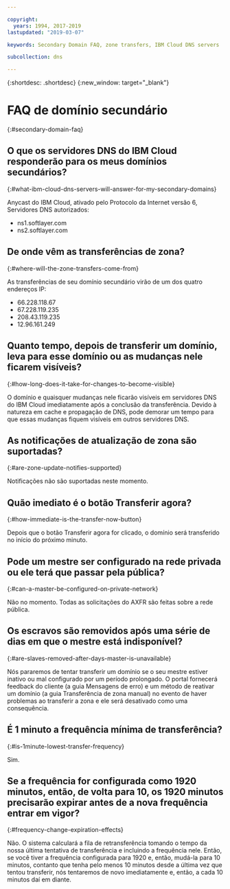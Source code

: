 ```yaml
---

copyright:
  years: 1994, 2017-2019
lastupdated: "2019-03-07"

keywords: Secondary Domain FAQ, zone transfers, IBM Cloud DNS servers

subcollection: dns

---
```


{:shortdesc: .shortdesc}
{:new_window: target="_blank"}

# FAQ de domínio secundário
{:#secondary-domain-faq}

## O que os servidores DNS do IBM Cloud responderão para os meus domínios secundários?
{:#what-ibm-cloud-dns-servers-will-answer-for-my-secondary-domains}

Anycast do IBM Cloud, ativado pelo Protocolo da Internet versão 6, Servidores DNS autorizados:

 * ns1.softlayer.com
 * ns2.softlayer.com

## De onde vêm as transferências de zona?
{:#where-will-the-zone-transfers-come-from}

As transferências de seu domínio secundário virão de um dos quatro endereços IP:

  * 66.228.118.67
  * 67.228.119.235
  * 208.43.119.235
  * 12.96.161.249

## Quanto tempo, depois de transferir um domínio, leva para esse domínio ou as mudanças nele ficarem visíveis?
{:#how-long-does-it-take-for-changes-to-become-visible}

O domínio e quaisquer mudanças nele ficarão visíveis em servidores DNS do IBM Cloud imediatamente após a conclusão da transferência. Devido à natureza em cache e propagação de DNS, pode demorar um tempo para que essas mudanças fiquem visíveis em outros servidores DNS.  

## As notificações de atualização de zona são suportadas?
{:#are-zone-update-notifies-supported}

Notificações não são suportadas neste momento.

## Quão imediato é o botão Transferir agora?
{:#how-immediate-is-the-transfer-now-button}

Depois que o botão Transferir agora for clicado, o domínio será transferido no início do próximo minuto.

## Pode um mestre ser configurado na rede privada ou ele terá que passar pela pública?
{:#can-a-master-be-configured-on-private-network}

Não no momento. Todas as solicitações do AXFR são feitas sobre a rede pública.

## Os escravos são removidos após uma série de dias em que o mestre está indisponível?
{:#are-slaves-removed-after-days-master-is-unavailable}

Nós pararemos de tentar transferir um domínio se o seu mestre estiver inativo ou mal configurado por um período prolongado.  O portal fornecerá feedback do cliente (a guia Mensagens de erro) e um método de reativar um domínio (a guia Transferência de zona manual) no evento de haver problemas ao transferir a zona e ele será desativado como uma consequência.

## É 1 minuto a frequência mínima de transferência?
{:#is-1minute-lowest-transfer-frequency}

Sim.

## Se a frequência for configurada como 1920 minutos, então, de volta para 10, os 1920 minutos precisarão expirar antes de a nova frequência entrar em vigor?
{:#frequency-change-expiration-effects}

Não. O sistema calculará a fila de retransferência tomando o tempo da nossa última tentativa de transferência e incluindo a frequência nele.  Então, se você tiver a frequência configurada para 1920 e, então, mudá-la para 10 minutos, contanto que tenha pelo menos 10 minutos desde a última vez que tentou transferir, nós tentaremos de novo imediatamente e, então, a cada 10 minutos daí em diante.
